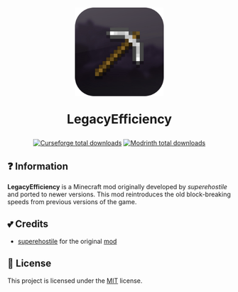 <h1 align="center">
    <a href="https://github.com/2lay/LegacyEfficiency"><img src=https://github.com/2lay/LegacyEfficiency/blob/main/icon.png?raw=true" alt="Logo" width=200></a>
    <p>LegacyEfficiency</p>
</h1>

<div align="center">

[![Curseforge total downloads][dls_cf]][cf]
[![Modrinth total downloads][dls_mr]][mr]

</div>

## **❓** Information
**LegacyEfficiency** is a Minecraft mod originally developed by *superehostile* and ported to newer versions. This mod reintroduces the old block-breaking speeds from previous versions of the game.

## **💕 Credits**
- [superehostile](https://legacy.curseforge.com/members/superehostile) for the original [mod](https://legacy.curseforge.com/minecraft/mc-mods/old-efficiency-fabric)

## **📝** License
This project is licensed under the [MIT](https://github.com/2lay/LegacyEfficiency/blob/main/LICENSE) license.

[dls_cf]: https://img.shields.io/badge/dynamic/json?color=e04e14&label=CurseForge&style=for-the-badge&query=downloads.total&url=https%3A%2F%2Fapi.cfwidget.com%1025455&logo=curseforge
[dls_mr]: https://img.shields.io/modrinth/dt/4cbl3OyW?color=1bd96a&label=Modrinth&style=for-the-badge&logo=modrinth?t
[cf]: https://www.curseforge.com/minecraft/mc-mods/legacyefficiency
[mr]: https://modrinth.com/mod/legacyefficiency
